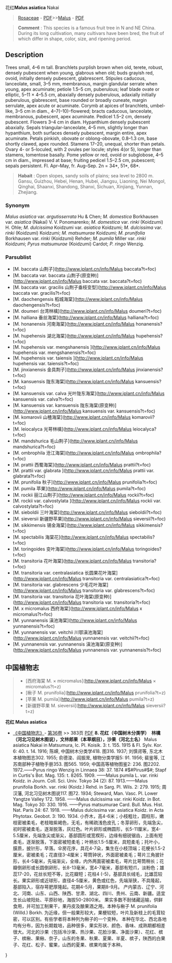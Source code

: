 花红**Malus asiatica** Nakai

> [Rosaceae](http://www.iplant.cn/info/Rosaceae?t=foc) - [PDF](http://www.iplant.cn/foc/pdf/Rosaceae.pdf)>>[Malus](http://www.iplant.cn/info/Malus?t=foc) - [PDF](http://www.iplant.cn/foc/pdf/Malus.pdf)

> **Comment** : 
> This species is a famous fruit tree in N and NE China. During its long cultivation, many cultivars have been bred, the fruit of which differ in shape, color, size, and ripening period.

## Description

Trees small, 4–6 m tall. Branchlets purplish brown when old, terete, robust, densely pubescent when young, glabrous when old; buds grayish red, ovoid, initially densely pubescent, glabrescent. Stipules caducous, lanceolate, small, 3–5 mm, membranous, margin glandular serrate when young, apex acuminate; petiole 1.5–5 cm, puberulous; leaf blade ovate or elliptic, 5–11 × 4–5.5 cm, abaxially densely puberulous, adaxially initially puberulous, glabrescent, base rounded or broadly cuneate, margin serrulate, apex acute or acuminate. Corymb at apices of branchlets, umbel-like, 3–5 cm in diam., 4–7(–10)-flowered; bracts caducous, lanceolate, membranous, pubescent, apex acuminate. Pedicel 1.5–2 cm, densely pubescent. Flowers 3–4 cm in diam. Hypanthium densely pubescent abaxially. Sepals triangular-lanceolate, 4–5 mm, slightly longer than hypanthium, both surfaces densely pubescent, margin entire, apex acuminate. Petals pinkish, obovate or oblong-obovate, 0.8–1.3 cm, base shortly clawed, apex rounded. Stamens 17–20, unequal, shorter than petals. Ovary 4- or 5-loculed, with 2 ovules per locule; styles 4(or 5), longer than stamens, tomentose basally. Pome yellow or red, ovoid or subglobose, 4–5 cm in diam., impressed at base; fruiting pedicel 1.5–2.5 cm, pubescent; sepals persistent. Fl. Apr–May, fr. Aug–Sep. 2n = 34*, 51*, 68*.

> **Habait** : 
> Open slopes, sandy soils of plains; sea level to 2800 m. Gansu, Guizhou, Hebei, Henan, Hubei, Jiangsu, Liaoning, Nei Mongol, Qinghai, Shaanxi, Shandong, Shanxi, Sichuan, Xinjiang, Yunnan, Zhejiang.

### Synonym
*Malus asiatica* var. *argutisserrata* Hu & Chen; *M. domestica* Borkhausen var. *asiatica* (Nakai) V. V. Ponomarenko; *M. domestica* var. *rinki* (Koidzumi) H. Ohle; *M. dulcissima* Koidzumi var. *asiatica* Koidzumi; *M. dulcissima* var. *rinki* (Koidzumi) Koidzumi; *M. matsumurae* Koidzumi; *M. prunifolia* Borkhausen var. *rinki* (Koidzumi) Rehder; *M. pumila* Miller var. *rinki* Koidzumi; *Pyrus matsumurae* (Koidzumi) Cardot; *P. ringo* Wenzig.

### Parsublist

* [M.  baccata  山荆子](http://www.iplant.cn/info/Malus baccata?t=foc)
* [M.  baccata var. baccata  山荆子(原变种)](http://www.iplant.cn/info/Malus baccata var. baccata?t=foc)
* [M.  baccata var. gracilis  山荆子垂枝变型](http://www.iplant.cn/info/Malus baccata var. gracilis?t=foc)
* [M.  daochengensis  稻城海棠](http://www.iplant.cn/info/Malus daochengensis?t=foc)
* [M.  doumeri  台湾林檎](http://www.iplant.cn/info/Malus doumeri?t=foc)
* [M.  halliana  垂丝海棠](http://www.iplant.cn/info/Malus halliana?t=foc)
* [M.  honanensis  河南海棠](http://www.iplant.cn/info/Malus honanensis?t=foc)
* [M.  hupehensis  湖北海棠](http://www.iplant.cn/info/Malus hupehensis?t=foc)
* [M.  hupehensis var. mengshanensis  ](http://www.iplant.cn/info/Malus hupehensis var. mengshanensis?t=foc)
* [M.  hupehensis var. taiensis  ](http://www.iplant.cn/info/Malus hupehensis var. taiensis?t=foc)
* [M.  jinxianensis  金具荆子](http://www.iplant.cn/info/Malus jinxianensis?t=foc)
* [M.  kansuensis  陇东海棠](http://www.iplant.cn/info/Malus kansuensis?t=foc)
* [M.  kansuensis var. calva  光叶陇东海棠](http://www.iplant.cn/info/Malus kansuensis var. calva?t=foc)
* [M.  kansuensis var. kansuensis  陇东海棠(原变种)](http://www.iplant.cn/info/Malus kansuensis var. kansuensis?t=foc)
* [M.  komarovii  山楂海棠](http://www.iplant.cn/info/Malus komarovii?t=foc)
* [M.  leiocalyca  光萼林檎](http://www.iplant.cn/info/Malus leiocalyca?t=foc)
* [M.  mandshurica  毛山荆子](http://www.iplant.cn/info/Malus mandshurica?t=foc)
* [M.  ombrophila  沧江海棠](http://www.iplant.cn/info/Malus ombrophila?t=foc)
* [M.  prattii  西蜀海棠](http://www.iplant.cn/info/Malus prattii?t=foc)
* [M.  prattii var. glabrata  ](http://www.iplant.cn/info/Malus prattii var. glabrata?t=foc)
* [M.  prunifolia  秋子](http://www.iplant.cn/info/Malus prunifolia?t=foc)
* [M.  pumila  苹果](http://www.iplant.cn/info/Malus pumila?t=foc)
* [M.  rockii  丽江山荆子](http://www.iplant.cn/info/Malus rockii?t=foc)
* [M.  rockii var. calvostylata  ](http://www.iplant.cn/info/Malus rockii var. calvostylata?t=foc)
* [M.  sieboldii  三叶海棠](http://www.iplant.cn/info/Malus sieboldii?t=foc)
* [M.  sieversii  新疆野苹果](http://www.iplant.cn/info/Malus sieversii?t=foc)
* [M.  sikkimensis  锡金海棠](http://www.iplant.cn/info/Malus sikkimensis?t=foc)
* [M.  spectabilis  海棠花](http://www.iplant.cn/info/Malus spectabilis?t=foc)
* [M.  toringoides  变叶海棠](http://www.iplant.cn/info/Malus toringoides?t=foc)
* [M.  transitoria  花叶海棠](http://www.iplant.cn/info/Malus transitoria?t=foc)
* [M.  transitoria var. centralasiatica  长圆果花叶海棠](http://www.iplant.cn/info/Malus transitoria var. centralasiatica?t=foc)
* [M.  transitoria var. glabrescens  少毛花叶海棠](http://www.iplant.cn/info/Malus transitoria var. glabrescens?t=foc)
* [M.  transitoria var. transitoria  花叶海棠(原变种)](http://www.iplant.cn/info/Malus transitoria var. transitoria?t=foc)
* [M.  x micromalus  西府海棠](http://www.iplant.cn/info/Malus x micromalus?t=foc)
* [M.  yunnanensis  滇池海棠](http://www.iplant.cn/info/Malus yunnanensis?t=foc)
* [M.  yunnanensis var. veitchii  川鄂滇池海棠](http://www.iplant.cn/info/Malus yunnanensis var. veitchii?t=foc)
* [M.  yunnanensis var. yunnanensis  滇池海棠(原变种)](http://www.iplant.cn/info/Malus yunnanensis var. yunnanensis?t=foc)

## 中国植物志

> * [西府海棠  M.  × micromalus](http://www.iplant.cn/info/Malus × micromalus?t=z)
> * [楸子  M.  prunifolia](http://www.iplant.cn/info/Malus prunifolia?t=z)
> * [苹果  M.  pumila](http://www.iplant.cn/info/Malus pumila?t=z)
> * [新疆野苹果  M.  sieversii](http://www.iplant.cn/info/Malus sieversii?t=z)

**花红 Malus asiatica**

* [《中国植物志》](http://www.iplant.cn/frps)- [第36卷](http://www.iplant.cn/frps/vol/36) >> 383页 [PDF](http://www.iplant.cn/frps/pdf/36/383a.PDF)
**8. 花红（中国树木分类学）　林檎（河北习见树木图说），文林郎果（本草纲目），沙果（河北土名）**
Malus asiatica Nakai in Matsumura, Ic. Pl. Koisik. 3: t. 155. 1915 & Fl. Sylv. Kor. 6: 40. t. 14. 1916; 陈嵘, 中国树木分类学418. 图316. 1937; 刘慎谔等, 东北木本植物图志302. 1955; 俞德浚、阎振茏, 植物分类学报5: 91. 1956; 裴鉴等, 江苏南部种子植物手册353. 图565. 1959; 中国高等植物图鉴2: 236. 图2202. 1972.——Pyrus ringo Wenzig in Linnaea 38: 37. 1874 #$#Pirus#$#; Stapf in Curtis's Bot. Mag. 135: t. 8265. 1909. ——Malus pumila L. var. rinki Koidz. in Journ. Coll. Sci. Univ. Tokyo 34 (2): 87. 1913.——Malus prunifolia Borkh. var. rinki (Koidz.) Rehd. in Sarg. Pl. Wils. 2: 279. 1915; 周汉藩, 河北习见树木图说117. 图72. 1934; Steward, Man. Vasc. Pl. Lower Yangtze Valley 172. 1958. ——Malus dulcissima var. rinki Koidz. in Bot. Mag. Tokyo 30: 330. 1916. ——Pyrus matsumurae Card. Bull. Mus. Hist. Nat. Paris 24: 67. 1918. ——Malus dulcissima var. asiatica Koidz. in Acta Phytotax. Geobot. 3: 190. 1934.
小乔木，高4-6米；小枝粗壮，圆柱形，嫩枝密被柔毛，老枝暗紫褐色，无毛，有稀疏浅色皮孔；冬芽卵形，先端急尖，初时密被柔毛，逐渐脱落，灰红色。叶片卵形或椭圆形，长5-11厘米，宽4-5.5厘米，先端急尖或渐尖，基部圆形或宽楔形，边缘有细锐锯齿，上面有短柔毛，逐渐脱落，下面密被短柔毛；叶柄长1.5-5厘米，具短柔毛；托叶小，膜质，披针形，早落。伞房花序，具花4-7朵，集生在小枝顶端；花梗长1.5-2厘米，密被柔毛；花直径3-4厘米；萼筒钟状，外面密被柔毛；萼片三角披针形，长4-5毫米，先端渐尖，全缘，内外两面密被柔毛，萼片比萼筒稍长；花瓣倒卵形或长圆倒卵形，长8-13毫米，宽4-7毫米，基部有短爪，淡粉色；雄蕊17-20，花丝长短不等，比花瓣短；花柱4 (-5)，基部具长绒毛，比雄蕊较长。果实卵形或近球形，直径4-5厘米，黄色或红色，先端渐狭，不具隆起，基部陷入，宿存萼肥厚隆起。花期4-5月，果期8-9月。
产内蒙古、辽宁、河北、河南、山东、山西、陕西、甘肃、湖北、四川、贵州、云南、新疆。适宜生长山坡阳处、平原砂地，海拔50-2800米。
果实多数不耐储藏运输，供鲜食用，并可加工制果干，果丹皮及酿果酒之用。本种与楸子 M. prunifolia (Willd.) Borkh. 为近缘，但一般果形较大，果梗较短，叶片及新枝上的毛茸较密，可以区别。有些学者将本种列为楸子的一个变种。
本种在华北、西北各地均有分布，因为长期栽培，品种很多，果实形状、颜色、香味、成熟期都相差很大。河北的沙果（包括冷沙果、热沙果、花脸沙果、净面沙果）、花红、槟子、槟楸、果楸、奈子，山东的冬果、秋果、夏果、半夏、槟子，陕西的白果子、花红、松子、蜜果，山西的夏果、槟果均属于本种。

}